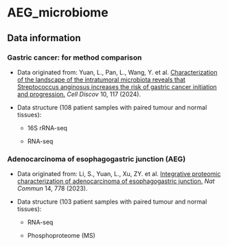 # AEG_microbiome

## Data information

### Gastric cancer: for method comparison

- Data originated from: Yuan, L., Pan, L., Wang, Y. et al. [Characterization of the landscape of the intratumoral microbiota reveals that Streptococcus anginosus increases the risk of gastric cancer initiation and progression.](https://doi.org/10.1038/s41421-024-00746-0) *Cell Discov* 10, 117 (2024).

- Data structure (108 patient samples with paired tumour and normal tissues):

    - 16S rRNA-seq

    - RNA-seq

### Adenocarcinoma of esophagogastric junction (AEG)

- Data originated from: Li, S., Yuan, L., Xu, ZY. et al. [Integrative proteomic characterization of adenocarcinoma of esophagogastric junction.](https://doi.org/10.1038/s41467-023-36462-8) *Nat Commun* 14, 778 (2023).

- Data structure (103 patient samples with paired tumour and normal tissues):

    - RNA-seq

    - Phosphoproteome (MS)